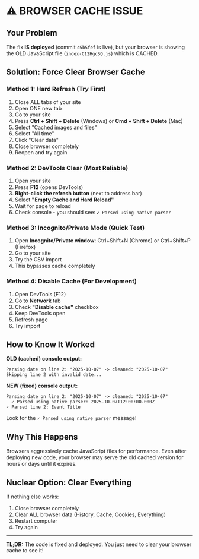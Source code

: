 # ⚠️ BROWSER CACHE ISSUE

## Your Problem

The fix **IS deployed** (commit `c5b5fef` is live), but your browser is showing the OLD JavaScript file (`index-C12HgcSQ.js`) which is CACHED.

## Solution: Force Clear Browser Cache

### Method 1: Hard Refresh (Try First)
1. Close ALL tabs of your site
2. Open ONE new tab
3. Go to your site
4. Press **Ctrl + Shift + Delete** (Windows) or **Cmd + Shift + Delete** (Mac)
5. Select "Cached images and files"
6. Select "All time"
7. Click "Clear data"
8. Close browser completely
9. Reopen and try again

### Method 2: DevTools Clear (Most Reliable)
1. Open your site
2. Press **F12** (opens DevTools)
3. **Right-click the refresh button** (next to address bar)
4. Select **"Empty Cache and Hard Reload"**
5. Wait for page to reload
6. Check console - you should see: `✓ Parsed using native parser`

### Method 3: Incognito/Private Mode (Quick Test)
1. Open **Incognito/Private window**: Ctrl+Shift+N (Chrome) or Ctrl+Shift+P (Firefox)
2. Go to your site
3. Try the CSV import
4. This bypasses cache completely

### Method 4: Disable Cache (For Development)
1. Open DevTools (F12)
2. Go to **Network** tab
3. Check **"Disable cache"** checkbox
4. Keep DevTools open
5. Refresh page
6. Try import

## How to Know It Worked

**OLD (cached) console output:**
```
Parsing date on line 2: "2025-10-07" -> cleaned: "2025-10-07"
Skipping line 2 with invalid date...
```

**NEW (fixed) console output:**
```
Parsing date on line 2: "2025-10-07" -> cleaned: "2025-10-07"
  ✓ Parsed using native parser: 2025-10-07T12:00:00.000Z
✓ Parsed line 2: Event Title
```

Look for the `✓ Parsed using native parser` message!

## Why This Happens

Browsers aggressively cache JavaScript files for performance. Even after deploying new code, your browser may serve the old cached version for hours or days until it expires.

## Nuclear Option: Clear Everything

If nothing else works:
1. Close browser completely
2. Clear ALL browser data (History, Cache, Cookies, Everything)
3. Restart computer
4. Try again

---

**TL;DR:** The code is fixed and deployed. You just need to clear your browser cache to see it!

